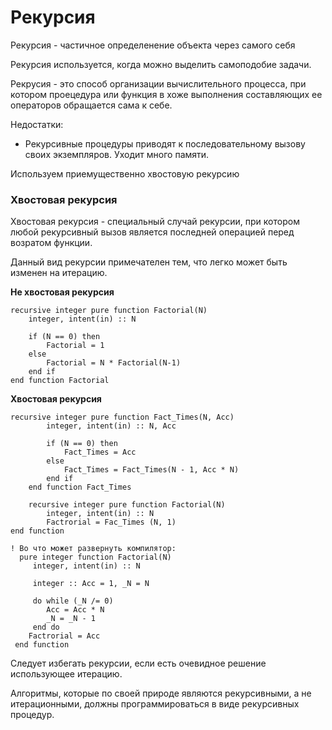 # Рекурсия

Рекурсия - частичное определенение объекта через самого себя

Рекурсия используется, когда можно выделить самоподобие задачи.

Рекрусия - это способ организации вычислительного процесса, при котором проецедура или функция в хоже выполнения составляющих ее операторов обращается сама к себе.

Недостатки:
- Рекурсивные процедуры приводят к последовательному вызову своих экземпляров. Уходит много памяти.

Используем приемущественно хвостовую рекурсию

### Хвостовая рекурсия

Хвостовая рекурсия - специальный случай рекурсии, при котором любой рекурсивный вызов является последней операцией перед возратом функции.

Данный вид рекурсии примечателен тем, что легко может быть изменен на итерацию.

**Не хвостовая рекурсия**
```
recursive integer pure function Factorial(N)
    integer, intent(in) :: N
    
    if (N == 0) then
        Factorial = 1
    else
        Factorial = N * Factorial(N-1)
    end if
end function Factorial
```
**Хвостовая рекурсия**
```
recursive integer pure function Fact_Times(N, Acc)
        integer, intent(in) :: N, Acc
        
        if (N == 0) then
            Fact_Times = Acc
        else
            Fact_Times = Fact_Times(N - 1, Acc * N)
        end if
    end function Fact_Times

    recursive integer pure function Factorial(N)
        integer, intent(in) :: N
        Factrorial = Fac_Times (N, 1)
end function
```
```
! Во что может развернуть компилятор:
  pure integer function Factorial(N)
     integer, intent(in) :: N
     
     integer :: Acc = 1, _N = N
     
     do while (_N /= 0)
        Acc = Acc * N
        _N = _N - 1
     end do
    Factrorial = Acc
 end function
```

Следует избегать рекурсии, если есть очевидное решение использующее итерацию.

Алгоритмы, которые по своей природе являются рекурсивными, а не итерационными, должны программироваться в виде рекурсивных процедур.
